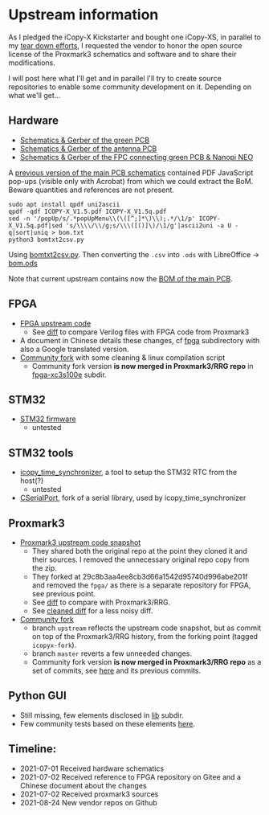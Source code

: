# Upstream information

As I pledged the iCopy-X Kickstarter and bought one iCopy-XS, in parallel to my [tear down efforts](https://github.com/iCopy-X-Community/icopyx-teardown),
I requested the vendor to honor the open source license of the Proxmark3 schematics and software and to share their modifications.

I will post here what I'll get and in parallel I'll try to create source repositories to enable some community development on it. Depending on what we'll get...

## Hardware

* [Schematics & Gerber of the green PCB](https://github.com/Nikola-Lab/icopy_hw_main_pcb)
* [Schematics & Gerber of the antenna PCB](https://github.com/Nikola-Lab/icopy_hw_ant_pcb)
* [Schematics & Gerber of the FPC connecting green PCB & Nanopi NEO](https://github.com/Nikola-Lab/icopy_hw_usb_fpc)



A [previous version of the main PCB schematics](https://github.com/Nikola-Lab/icopy_hw_main_pcb/blob/bb14741874880ff248141fc57d71e8be8f2f4c7b/SCH/ICOPY-X_V1.5.pdf)
contained PDF JavaScript pop-ups (visible only with Acrobat) from which we could extract the BoM.
Beware quantities and references are not present.

```
sudo apt install qpdf uni2ascii
qpdf -qdf ICOPY-X_V1.5.pdf ICOPY-X_V1.5q.pdf
sed -n '/popUp/s/.*popUpMenu\\(\([^;]*\)\\);.*/\1/p' ICOPY-X_V1.5q.pdf|sed 's/\\\\/\\/g;s/\\\([()]\)/\1/g'|ascii2uni -a U -q|sort|uniq > bom.txt
python3 bomtxt2csv.py
```

Using [bomtxt2csv.py](hw/bomtxt2csv.py). Then converting the `.csv` into `.ods` with LibreOffice -> [bom.ods](hw/bom.ods)

Note that current upstream contains now the [BOM of the main PCB](https://github.com/Nikola-Lab/icopy_hw_main_pcb/tree/main/BOM).

## FPGA

* [FPGA upstream code](https://github.com/Nikola-Lab/icopy_fpga_3s_0921)
  * See [diff](fpga/icopyx-fpga.diff) to compare Verilog files with FPGA code from Proxmark3
* A document in Chinese details these changes, cf [fpga](fpga) subdirectory with also a Google translated version.
* [Community fork](https://github.com/iCopy-X-Community/icopyx-community-fpga) with some cleaning & linux compilation script
  * Community fork version **is now merged in Proxmark3/RRG repo** in [fpga-xc3s100e](https://github.com/RfidResearchGroup/proxmark3/tree/master/fpga-xc3s100e) subdir.
## STM32

* [STM32 firmware](https://github.com/Nikola-Lab/icopy_stm32)
  * untested

## STM32 tools

* [icopy_time_synchronizer](https://github.com/Nikola-Lab/icopy_time_synchronizer), a tool to setup the STM32 RTC from the host(?)
  * untested
* [CSerialPort](https://github.com/Nikola-Lab/CSerialPort), fork of a serial library, used by icopy_time_synchronizer
## Proxmark3

* [Proxmark3 upstream code snapshot](proxmark3/2021-07-02-09-41-01-766.zip)
  * They shared both the original repo at the point they cloned it and their sources. I removed the unnecessary original repo copy from the zip.
  * They forked at 29c8b3aa4ee8cb3d66a1542d95740d996abe201f and removed the `fpga/` as there is a separate repository for FPGA, see previous point.
  * See [diff](proxmark3/2021-07-02-09-41-01-766.diff) to compare with Proxmark3/RRG.
  * See [cleaned diff](proxmark3/2021-07-02-09-41-01-766-cleaned.diff) for a less noisy diff.
* [Community fork](https://github.com/iCopy-X-Community/icopyx-community-pm3)
  * branch `upstream` reflects the upstream code snapshot, but as commit on top of the Proxmark3/RRG history, from the forking point (tagged `icopyx-fork`).
  * branch `master` reverts a few unneeded changes.
  * Community fork version **is now merged in Proxmark3/RRG repo** as a set of commits, see [here](https://github.com/RfidResearchGroup/proxmark3/commit/ca2fcecfb94ad8b9cc049a30df9b59ce2a8a409f) and its previous commits.
## Python GUI

* Still missing, few elements disclosed in [lib](lib) subdir.
* Few community tests based on these elements [here](https://github.com/iCopy-X-Community/icopyx-community-tests).
## Timeline:

* 2021-07-01 Received hardware schematics
* 2021-07-02 Received reference to FPGA repository on Gitee and a Chinese document about the changes
* 2021-07-02 Received proxmark3 sources
* 2021-08-24 New vendor repos on Github
